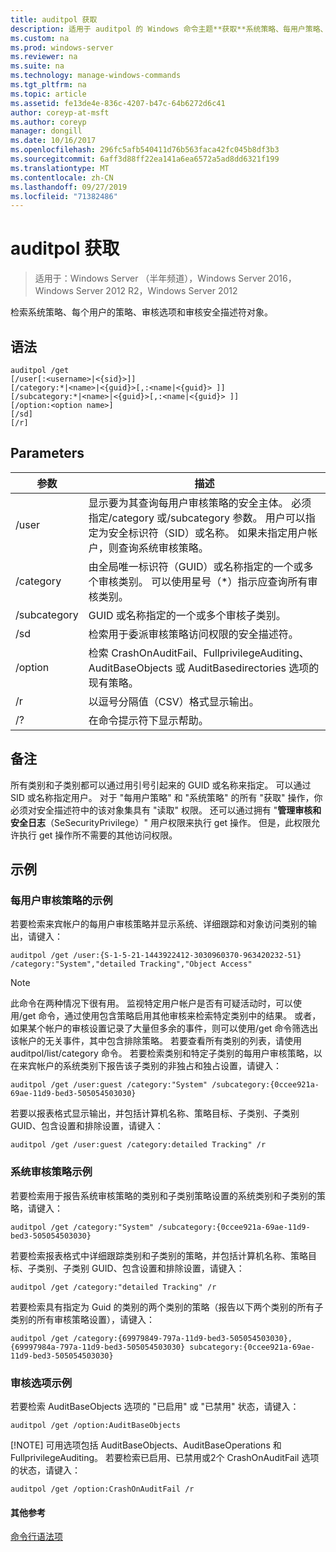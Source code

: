 ```yaml
---
title: auditpol 获取
description: 适用于 auditpol 的 Windows 命令主题**获取**系统策略、每用户策略、审核选项和审核安全描述符对象。
ms.custom: na
ms.prod: windows-server
ms.reviewer: na
ms.suite: na
ms.technology: manage-windows-commands
ms.tgt_pltfrm: na
ms.topic: article
ms.assetid: fe13de4e-836c-4207-b47c-64b6272d6c41
author: coreyp-at-msft
ms.author: coreyp
manager: dongill
ms.date: 10/16/2017
ms.openlocfilehash: 296fc5afb540411d76b563faca42fc045b8df3b3
ms.sourcegitcommit: 6aff3d88ff22ea141a6ea6572a5ad8dd6321f199
ms.translationtype: MT
ms.contentlocale: zh-CN
ms.lasthandoff: 09/27/2019
ms.locfileid: "71382486"
---
```

# <a name="auditpol-get"></a>auditpol 获取

>适用于：Windows Server （半年频道），Windows Server 2016，Windows Server 2012 R2，Windows Server 2012

检索系统策略、每个用户的策略、审核选项和审核安全描述符对象。

## <a name="syntax"></a>语法
```
auditpol /get 
[/user[:<username>|<{sid}>]]
[/category:*|<name>|<{guid}>[,:<name|<{guid}> ]]
[/subcategory:*|<name>|<{guid}>[,:<name|<{guid}> ]]
[/option:<option name>]
[/sd]
[/r]
```
## <a name="parameters"></a>Parameters

|  参数   |                                                                                                                                         描述                                                                                                                                          |
|--------------|----------------------------------------------------------------------------------------------------------------------------------------------------------------------------------------------------------------------------------------------------------------------------------------------|
|    /user     | 显示要为其查询每用户审核策略的安全主体。 必须指定/category 或/subcategory 参数。 用户可以指定为安全标识符（SID）或名称。 如果未指定用户帐户，则查询系统审核策略。 |
|  /category   |                                                          由全局唯一标识符（GUID）或名称指定的一个或多个审核类别。 可以使用星号（\*）指示应查询所有审核类别。                                                          |
| /subcategory |                                                                                                                  GUID 或名称指定的一个或多个审核子类别。                                                                                                                  |
|     /sd      |                                                                                                        检索用于委派审核策略访问权限的安全描述符。                                                                                                        |
|   /option    |                                                                              检索 CrashOnAuditFail、FullprivilegeAuditing、AuditBaseObjects 或 AuditBasedirectories 选项的现有策略。                                                                               |
|      /r      |                                                                                                              以逗号分隔值（CSV）格式显示输出。                                                                                                              |
|      /?      |                                                                                                                             在命令提示符下显示帮助。                                                                                                                             |

## <a name="remarks"></a>备注
所有类别和子类别都可以通过用引号引起来的 GUID 或名称来指定。 可以通过 SID 或名称指定用户。
对于 "每用户策略" 和 "系统策略" 的所有 "获取" 操作，你必须对安全描述符中的该对象集具有 "读取" 权限。 还可以通过拥有 "**管理审核和安全日志**（SeSecurityPrivilege）" 用户权限来执行 get 操作。 但是，此权限允许执行 get 操作所不需要的其他访问权限。
## <a name="BKMK_examples"></a>示例
### <a name="examples-for-the-per-user-audit-policy"></a>每用户审核策略的示例
若要检索来宾帐户的每用户审核策略并显示系统、详细跟踪和对象访问类别的输出，请键入：
```
auditpol /get /user:{S-1-5-21-1443922412-3030960370-963420232-51} /category:"System","detailed Tracking","Object Access"
```
> [!NOTE]
> 此命令在两种情况下很有用。 监视特定用户帐户是否有可疑活动时，可以使用/get 命令，通过使用包含策略启用其他审核来检索特定类别中的结果。 或者，如果某个帐户的审核设置记录了大量但多余的事件，则可以使用/get 命令筛选出该帐户的无关事件，其中包含排除策略。 若要查看所有类别的列表，请使用 auditpol/list/category 命令。
> 若要检索类别和特定子类别的每用户审核策略，以在来宾帐户的系统类别下报告该子类别的非独占和独占设置，请键入：
> ```
> auditpol /get /user:guest /category:"System" /subcategory:{0ccee921a-69ae-11d9-bed3-505054503030}
> ```
> 若要以报表格式显示输出，并包括计算机名称、策略目标、子类别、子类别 GUID、包含设置和排除设置，请键入：
> ```
> auditpol /get /user:guest /category:detailed Tracking" /r
> ```
> ### <a name="examples-for-the-system-audit-policy"></a>系统审核策略示例
> 若要检索用于报告系统审核策略的类别和子类别策略设置的系统类别和子类别的策略，请键入：
> ```
> auditpol /get /category:"System" /subcategory:{0ccee921a-69ae-11d9-bed3-505054503030}
> ```
> 若要检索报表格式中详细跟踪类别和子类别的策略，并包括计算机名称、策略目标、子类别、子类别 GUID、包含设置和排除设置，请键入：
> ```
> auditpol /get /category:"detailed Tracking" /r
> ```
> 若要检索具有指定为 Guid 的类别的两个类别的策略（报告以下两个类别的所有子类别的所有审核策略设置），请键入：
> ```
> auditpol /get /category:{69979849-797a-11d9-bed3-505054503030},{69997984a-797a-11d9-bed3-505054503030} subcategory:{0ccee921a-69ae-11d9-bed3-505054503030}
> ```
> ### <a name="examples-for-auditing-options"></a>审核选项示例
> 若要检索 AuditBaseObjects 选项的 "已启用" 或 "已禁用" 状态，请键入：
> ```
> auditpol /get /option:AuditBaseObjects
> ```
> [!NOTE]
> 可用选项包括 AuditBaseObjects、AuditBaseOperations 和 FullprivilegeAuditing。
> 若要检索已启用、已禁用或2个 CrashOnAuditFail 选项的状态，请键入：
> ```
> auditpol /get /option:CrashOnAuditFail /r
> ```
> #### <a name="additional-references"></a>其他参考
> [命令行语法项](command-line-syntax-key.md)
